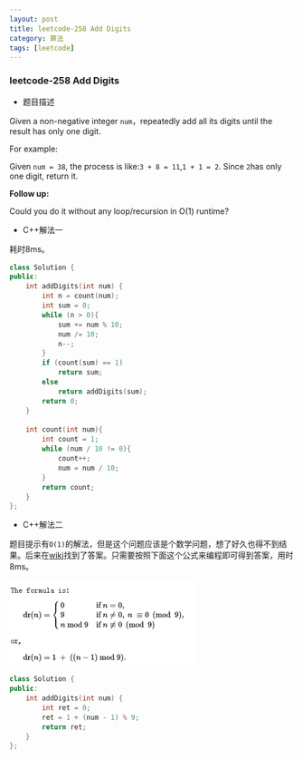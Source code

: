 ```yaml
---
layout: post
title: leetcode-258 Add Digits
category: 算法
tags: [leetcode]
---
```


### leetcode-258 Add Digits ###

* 题目描述

Given a non-negative integer `num`，repeatedly add all its digits until the result has only one digit.

For example:

Given `num = 38`, the process is like:`3 + 8 = 11`,`1 + 1 = 2`. Since `2`has only one digit, return it.

**Follow up:**

Could you do it without any loop/recursion in O(1) runtime?

* C++解法一

耗时8ms。

```cpp
class Solution {
public:
	int addDigits(int num) {
		int n = count(num);
		int sum = 0;
		while (n > 0){
			sum += num % 10;
			num /= 10;
			n--;
		}
		if (count(sum) == 1)
			return sum;
		else
			return addDigits(sum);
		return 0;
	}

	int count(int num){
		int count = 1;
		while (num / 10 != 0){
			count++;
			num = num / 10;
		}
		return count;
	}
};
```

* C++解法二

题目提示有`O(1)`的解法，但是这个问题应该是个数学问题，想了好久也得不到结果。后来在[wiki](https://en.wikipedia.org/wiki/Digital_root)找到了答案。只需要按照下面这个公式来编程即可得到答案，用时8ms。

![img](https://raw.githubusercontent.com/PianoCat/Blog_imgs/master/images_2016/digital_root.png)

```cpp
class Solution {
public:
    int addDigits(int num) {
        int ret = 0;
		ret = 1 + (num - 1) % 9;
		return ret;
	}
};
```
